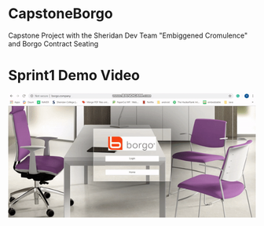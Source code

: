 # CapstoneBorgo
Capstone Project with the Sheridan Dev Team "Embiggened Cromulence" and Borgo Contract Seating


# Sprint1 Demo Video
![](sprint1.gif)


